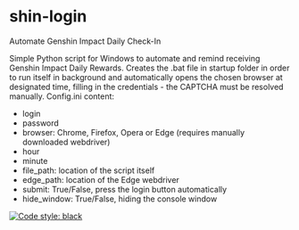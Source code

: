 # shin-login
Automate Genshin Impact Daily Check-In

Simple Python script for Windows to automate and remind receiving Genshin Impact Daily Rewards. Creates the .bat file in startup folder in order to run itself in background and automatically opens the chosen browser at designated time, filling in the credentials - the CAPTCHA must be resolved manually. Config.ini content:
- login
- password
- browser: Chrome, Firefox, Opera or Edge (requires manually downloaded webdriver)
- hour
- minute
- file_path: location of the script itself
- edge_path: location of the Edge webdriver
- submit: True/False, press the login button automatically
- hide_window: True/False, hiding the console window

[![Code style: black](https://img.shields.io/badge/code%20style-black-000000.svg)](https://github.com/psf/black)

